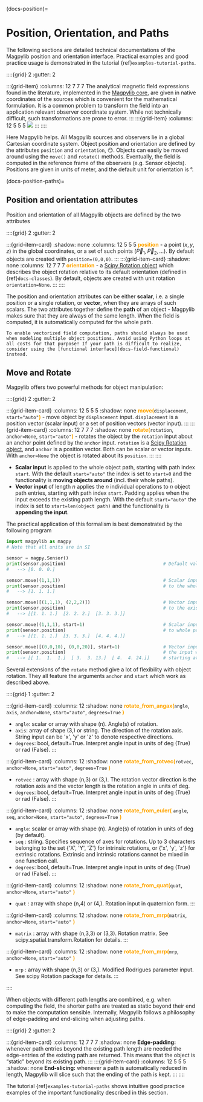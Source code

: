 (docs-position)=

# Position, Orientation, and Paths

The following sections are detailed technical documentations of the Magpylib position and orientation interface. Practical examples and good practice usage is demonstrated in the tutorial {ref}`examples-tutorial-paths`.

::::{grid} 2 :gutter: 2

:::{grid-item} :columns: 12 7 7 7 The analytical magnetic field expressions
found in the literature, implemented in the [Magpylib core](docs-field-core),
are given in native coordinates of the sources which is convenient for the
mathematical formulation. It is a common problem to transform the field into an
application relevant observer coordinate system. While not technically
difficult, such transformations are prone to error. ::: :::{grid-item} :columns:
12 5 5 5 ![](../../../_static/images/docu_position_sketch.png) ::: ::::

Here Magpylib helps. All Magpylib sources and observers lie in a global
Cartesian coordinate system. Object position and orientation are defined by the
attributes `position` and `orientation`, 😏. Objects can easily be moved around
using the `move()` and `rotate()` methods. Eventually, the field is computed in
the reference frame of the observers (e.g. Sensor objects). Positions are given
in units of meter, and the default unit for orientation is °.

(docs-position-paths)=

## Position and orientation attributes

Position and orientation of all Magpylib objects are defined by the two
attributes

::::{grid} 2 :gutter: 2

:::{grid-item-card} :shadow: none :columns: 12 5 5 5
<span style="color: orange">**position**</span> - a point $(x,y,z)$ in the
global coordinates, or a set of such points $(\vec{P}_1, \vec{P}_2, ...)$. By
default objects are created with `position=(0,0,0)`. ::: :::{grid-item-card}
:shadow: none :columns: 12 7 7 7
<span style="color: orange">**orientation**</span> - a
[Scipy Rotation object](https://docs.scipy.org/doc/scipy/reference/generated/scipy.spatial.transform.Rotation.html)
which describes the object rotation relative to its default orientation (defined
in {ref}`docs-classes`). By default, objects are created with unit rotation
`orientation=None`. ::: ::::

The position and orientation attributes can be either **scalar**, i.e. a single
position or a single rotation, or **vector**, when they are arrays of such
scalars. The two attributes together define the **path** of an object - Magpylib
makes sure that they are always of the same length. When the field is computed,
it is automatically computed for the whole path.

```{tip}
To enable vectorized field computation, paths should always be used when modeling multiple object positions. Avoid using Python loops at all costs for that purpose! If your path is difficult to realize, consider using the [functional interface](docs-field-functional) instead.
```

## Move and Rotate

Magpylib offers two powerful methods for object manipulation:

::::{grid} 2 :gutter: 2

:::{grid-item-card} :columns: 12 5 5 5 :shadow: none
<span style="color: orange">**move(**</span>`displacement`,
`start="auto"`<span style="color: orange">**)**</span> - move object by
`displacement` input. `displacement` is a position vector (scalar input) or a
set of position vectors (vector input). ::: :::{grid-item-card} :columns: 12 7 7
7 :shadow: none <span style="color: orange">**rotate(**</span>`rotation`,
`anchor=None`, `start="auto"`<span style="color: orange">**)**</span> - rotates
the object by the `rotation` input about an anchor point defined by the `anchor`
input. `rotation` is a
[Scipy Rotation object](https://docs.scipy.org/doc/scipy/reference/generated/scipy.spatial.transform.Rotation.html),
and `anchor` is a position vector. Both can be scalar or vector inputs. With
`anchor=None` the object is rotated about its `position`. ::: ::::

- **Scalar input** is applied to the whole object path, starting with path index
  `start`. With the default `start="auto"` the index is set to `start=0` and the
  functionality is **moving objects around** (incl. their whole paths).
- **Vector input** of length $n$ applies the $n$ individual operations to $n$
  object path entries, starting with path index `start`. Padding applies when
  the input exceeds the existing path length. With the default `start="auto"`
  the index is set to `start=len(object path)` and the functionality is
  **appending the input**.

The practical application of this formalism is best demonstrated by the
following program

```python
import magpylib as magpy
# Note that all units are in SI

sensor = magpy.Sensor()
print(sensor.position)                                    # Default value
#   --> [0. 0. 0.]

sensor.move((1,1,1))                                      # Scalar input is by default applied
print(sensor.position)                                    # to the whole path
#   --> [1. 1. 1.]

sensor.move([(1,1,1), (2,2,2)])                           # Vector input is by default appended
print(sensor.position)                                    # to the existing path
#   --> [[1. 1. 1.]  [2. 2. 2.]  [3. 3. 3.]]

sensor.move((1,1,1), start=1)                             # Scalar input and start=1 is applied
print(sensor.position)                                    # to whole path starting at index 1
#   --> [[1. 1. 1.]  [3. 3. 3.]  [4. 4. 4.]]

sensor.move([(0,0,10), (0,0,20)], start=1)                # Vector input and start=1 merges
print(sensor.position)                                    # the input with the existing path
#   --> [[ 1.  1.  1.]  [ 3.  3. 13.]  [ 4.  4. 24.]]     # starting at index 1.
```

Several extensions of the `rotate` method give a lot of flexibility with object
rotation. They all feature the arguments `anchor` and `start` which work as
described above.

::::{grid} 1 :gutter: 2

:::{grid-item-card} :columns: 12 :shadow: none
<span style="color: orange">**rotate_from_angax(**</span>`angle`, `axis`,
`anchor=None`, `start="auto"`, `degrees=True`
<span style="color: orange">**)**</span>

- `angle`: scalar or array with shape (n). Angle(s) of rotation.
- `axis`: array of shape (3,) or string. The direction of the rotation axis.
  String input can be 'x', 'y' or 'z' to denote respective directions.
- `degrees`: bool, default=True. Interpret angle input in units of deg (True) or
  rad (False). :::

:::{grid-item-card} :columns: 12 :shadow: none
<span style="color: orange">**rotate_from_rotvec(**</span>`rotvec`,
`anchor=None`, `start="auto"`, `degrees=True`
<span style="color: orange">**)**</span>

- `rotvec` : array with shape (n,3) or (3,). The rotation vector direction is
  the rotation axis and the vector length is the rotation angle in units of deg.
- `degrees`: bool, default=True. Interpret angle input in units of deg (True) or
  rad (False). :::

:::{grid-item-card} :columns: 12 :shadow: none
<span style="color: orange">**rotate_from_euler(**</span> `angle`, `seq`,
`anchor=None`, `start="auto"`, `degrees=True`
<span style="color: orange">**)**</span>

- `angle`: scalar or array with shape (n). Angle(s) of rotation in units of deg
  (by default).
- `seq` : string. Specifies sequence of axes for rotations. Up to 3 characters
  belonging to the set {'X', 'Y', 'Z'} for intrinsic rotations, or {'x', 'y',
  'z'} for extrinsic rotations. Extrinsic and intrinsic rotations cannot be
  mixed in one function call.
- `degrees`: bool, default=True. Interpret angle input in units of deg (True) or
  rad (False). :::

:::{grid-item-card} :columns: 12 :shadow: none
<span style="color: orange">**rotate_from_quat(**</span>`quat`, `anchor=None`,
`start="auto"` <span style="color: orange">**)**</span>

- `quat` : array with shape (n,4) or (4,). Rotation input in quaternion form.
  :::

:::{grid-item-card} :columns: 12 :shadow: none
<span style="color: orange">**rotate_from_mrp(**</span>`matrix`, `anchor=None`,
`start="auto"` <span style="color: orange">**)**</span>

- `matrix` : array with shape (n,3,3) or (3,3). Rotation matrix. See
  scipy.spatial.transform.Rotation for details. :::

:::{grid-item-card} :columns: 12 :shadow: none
<span style="color: orange">**rotate_from_mrp(**</span>`mrp`, `anchor=None`,
`start="auto"` <span style="color: orange">**)**</span>

- `mrp` : array with shape (n,3) or (3,). Modified Rodrigues parameter input.
  See scipy Rotation package for details. :::

::::

When objects with different path lengths are combined, e.g. when computing the
field, the shorter paths are treated as static beyond their end to make the
computation sensible. Internally, Magpylib follows a philosophy of edge-padding
and end-slicing when adjusting paths.

::::{grid} 2 :gutter: 2

:::{grid-item-card} :columns: 12 7 7 7 :shadow: none **Edge-padding:** whenever
path entries beyond the existing path length are needed the edge-entries of the
existing path are returned. This means that the object is “static” beyond its
existing path. ::: :::{grid-item-card} :columns: 12 5 5 5 :shadow: none
**End-slicing:** whenever a path is automatically reduced in length, Magpylib
will slice such that the ending of the path is kept. ::: ::::

The tutorial {ref}`examples-tutorial-paths` shows intuitive good practice examples of the important functionality described in this section.